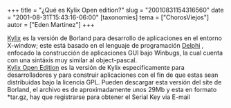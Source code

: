 +++
title = "¿Qué es Kylix Open edition?"
slug = "20010831154316560"
date = "2001-08-31T15:43:16-06:00"
[taxonomies]
tema = ["ChorosViejos"]
autor = ["Eden Martinez"]
+++

[Kylix](http://www.borland.com/kylix/) es la versión de Borland para
desarrollo de aplicaciones en el entorno X-window; este está basado en
el lenguaje de programación [Delphi](http://www.borland.com/delphi/) ,
enfocado la construcción de aplicaciones GUI bajo Winbugs, la cual
cuenta con una sintáxis muy similar al object-pascal.  
[Kylix Open Edition](http://www.borland.com/kylix/openedition/) es la
versión de Kylix especificamente para desarrolladores y para construir
aplicaciones con el fin de que estas sean distribuidas bajo la licencia
GPL. Pueden descargar esta versión del site de Borland, el archivo es de
aproximadamente unos 29Mb y esta en formato \*tar.gz, hay que
registrarse para obtener el Serial Key via E-mail

